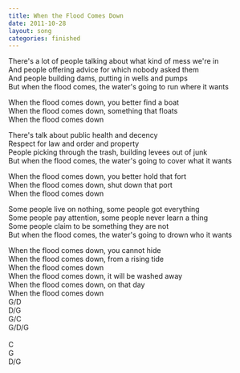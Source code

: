 ```yaml
---
title: When the Flood Comes Down
date: 2011-10-28
layout: song
categories: finished
---
```

There's a lot of people talking about what kind of mess we're in  
And people offering advice for which nobody asked them  
And people building dams, putting in wells and pumps  
But when the flood comes, the water's going to run where it wants  

<div class="chorus">
  When the flood comes down, you better find a boat<br/>
  When the flood comes down, something that floats<br/>
  When the flood comes down
</div>

There's talk about public health and decency  
Respect for law and order and property  
People picking through the trash, building levees out of junk  
But when the flood comes, the water's going to cover what it wants

<div class="chorus">
  When the flood comes down, you better hold that fort<br/>
  When the flood comes down, shut down that port<br/>
  When the flood comes down
</div>

Some people live on nothing, some people got everything  
Some people pay attention, some people never learn a thing  
Some people claim to be something they are not  
But when the flood comes, the water's going to drown who it wants

<div class="chorus">
  When the flood comes down, you cannot hide<br/>
  When the flood comes down, from a rising tide<br/>
  When the flood comes down<br/>
  When the flood comes down, it will be washed away<br/>
  When the flood comes down, on that day<br/>
  When the flood comes down
</div>

<div class="chords">
  G/D<br/>
  D/G<br/>
  G/C<br/>
  G/D/G<br/>
  <br/>
  C<br/>
  G<br/>
  D/G
</div>

